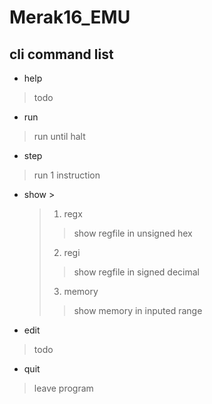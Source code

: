 # Merak16_EMU

## cli command list
* help	
>	todo
* run 	
>	run until halt
* step	
>	run 1 instruction
* show	>	
	>1. regx 
	>>show regfile in unsigned hex
	>2. regi 
	>>show regfile in signed decimal
	>3. memory
	>>show memory in inputed range
* edit	
>	todo
* quit	
>	leave program
     
